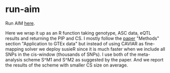 # run-aim
Run AIM [here](https://github.com/jzou1115/aim).

Here we wrap it up as an R function taking genotype, ASC data, eQTL results and returning the PIP and CS.
I mostly follow the [paper]((https://github.com/jzou1115/aim)) "Methods" section "Application to GTEx data" but instead of using CAVIAR as fine-mapping solver we deploy susieR since it is much faster when we include all SNPs in the cis-window (thousands of SNPs).
I use both of the meta-analysis scheme S^M1 and S^M2 as suggested by the paper. 
And we report the results of the scheme with smaller CS size on average.

